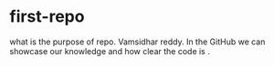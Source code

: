 # first-repo
what is the purpose of repo.
Vamsidhar reddy. In the GitHub we can showcase our knowledge and how clear the code is .
